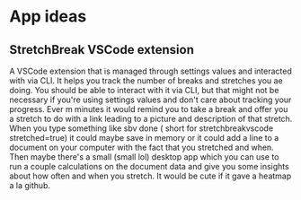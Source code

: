 # App ideas

## StretchBreak VSCode extension

A VSCode extension that is managed through settings values and interacted with via CLI. It helps you track the number of breaks and stretches you ae doing. You should be able to interact with it via CLI, but that might not be necessary if you're using settings values and don't care about tracking your progress. Ever m minutes it would remind you to take a break and offer you a stretch to do with a link leading to a picture and description of that stretch. When you type something like sbv done ( short for stretchbreakvscode stretched=true) it could maybe save in memory or it could add a line to a document on your computer with the fact that you stretched and when. Then maybe there's a small (small lol) desktop app which you can use to run a couple calculations on the document data and give you some insights about how often and when you stretch. It would be cute if it gave a heatmap a la github.